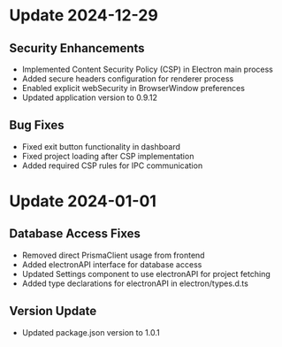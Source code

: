 # Update 2024-12-29

## Security Enhancements
- Implemented Content Security Policy (CSP) in Electron main process
- Added secure headers configuration for renderer process
- Enabled explicit webSecurity in BrowserWindow preferences
- Updated application version to 0.9.12

## Bug Fixes
- Fixed exit button functionality in dashboard
- Fixed project loading after CSP implementation
- Added required CSP rules for IPC communication

# Update 2024-01-01

## Database Access Fixes
- Removed direct PrismaClient usage from frontend
- Added electronAPI interface for database access
- Updated Settings component to use electronAPI for project fetching
- Added type declarations for electronAPI in electron/types.d.ts

## Version Update
- Updated package.json version to 1.0.1
